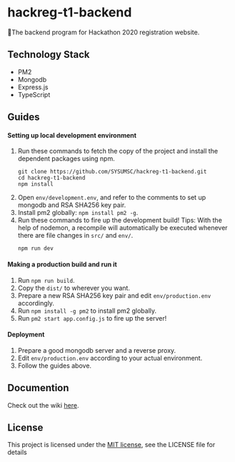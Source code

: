 # hackreg-t1-backend
🤟The backend program for Hackathon 2020 registration website.

## Technology Stack
- PM2
- Mongodb
- Express.js
- TypeScript

## Guides

#### Setting up local development environment
1. Run these commands to fetch the copy of the project and install the dependent packages using npm.
    ```
    git clone https://github.com/SYSUMSC/hackreg-t1-backend.git
    cd hackreg-t1-backend
    npm install
    ```
2. Open `env/development.env`, and refer to the comments to set up mongodb and RSA SHA256 key pair.
3. Install pm2 globally: `npm install pm2 -g`.
4. Run these commands to fire up the development build! Tips: With the help of nodemon, a recompile will automatically be executed whenever there are file changes in `src/` and `env/`.
    ```
    npm run dev
    ```

#### Making a production build and run it
1. Run `npm run build`.
2. Copy the `dist/` to wherever you want.
3. Prepare a new RSA SHA256 key pair and edit `env/production.env` accordingly.
4. Run `npm install -g pm2` to install pm2 globally.
5. Run `pm2 start app.config.js` to fire up the server!

#### Deployment
1. Prepare a good mongodb server and a reverse proxy.
2. Edit `env/production.env` according to your actual environment.
3. Follow the guides above.

## Documention
Check out the wiki [here](https://github.com/SYSUMSC/hackreg-t1-backend/wiki/).

## License
This project is licensed under the [MIT license](https://opensource.org/licenses/mit-license.php), see the LICENSE file for details
